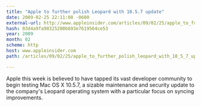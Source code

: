 ```yaml
---
title: "Apple to further polish Leopard with 10.5.7 update"
date: 2009-02-25 22:11:08 -0600
external-url: http://www.appleinsider.com/articles/09/02/25/apple_to_further_polish_leopard_with_10_5_7_update.html
hash: 03d4a9fa98325200b693e7619564ce53
year: 2009
month: 02
scheme: http
host: www.appleinsider.com
path: /articles/09/02/25/apple_to_further_polish_leopard_with_10_5_7_update.html

---
```


Apple this week is believed to have tapped its vast developer community to begin testing Mac OS X 10.5.7, a sizable maintenance and security update to the company's Leopard operating system with a particular focus on syncing improvements.
